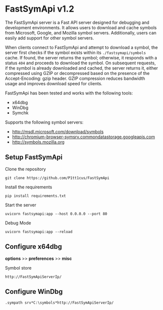 # FastSymApi v1.2

The FastSymApi server is a Fast API server designed for debugging and development environments. It allows users to download and cache symbols from Microsoft, Google, and Mozilla symbol servers. Additionally, users can easily add support for other symbol servers.

When clients connect to FastSymApi and attempt to download a symbol, the server first checks if the symbol exists within its `./fastsymapi/symbols` cache. If found, the server returns the symbol; otherwise, it responds with a status `404` and proceeds to download the symbol. On subsequent requests, if the symbol is already downloaded and cached, the server returns it, either compressed using GZIP or decompressed based on the presence of the Accept-Encoding: gzip header. GZIP compression reduces bandwidth usage and improves download speed for clients.

FastSymApi has been tested and works with the following tools:

- x64dbg
- WinDbg
- Symchk

Supports the following symbol servers:

- <http://msdl.microsoft.com/download/symbols>
- <http://chromium-browser-symsrv.commondatastorage.googleapis.com>
- <http://symbols.mozilla.org>

## Setup FastSymApi

Clone the repository

```
git clone https://github.com/P1tt1cus/FastSymApi
```

Install the requirements

```
pip install requirements.txt 
```

Start the server

```
uvicorn fastsymapi:app --host 0.0.0.0 --port 80 
```

Debug Mode

```
uvicorn fastsymapi:app --reload 
```

## Configure x64dbg

**options** >> **preferences** >> **misc**

Symbol store

```
http://FastSymApiServerIp/
```

## Configure WinDbg

```
.sympath srv*C:\symbols*http://FastSymApiServerIp/
```
